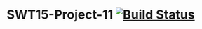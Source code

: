 SWT15-Project-11 [![Build Status](https://travis-ci.org/HPI-SWA-Teaching/SWT15-Project-11.svg)](https://travis-ci.org/HPI-SWA-Teaching/SWT15-Project-11)
===================
